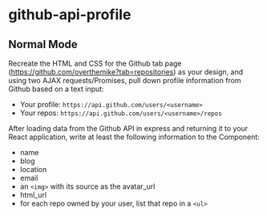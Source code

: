 # github-api-profile

## Normal Mode

Recreate the HTML and CSS for the Github tab page (https://github.com/overthemike?tab=repositories) as your design, and using two AJAX requests/Promises, pull down profile information from Github based on a text input:

- Your profile: `https://api.github.com/users/<username>`
- Your repos: `https://api.github.com/users/<username>/repos`

After loading data from the Github API in express and returning it to your React application, write at least the following information to the Component:

- name
- blog
- location
- email
- an `<img>` with its source as the avatar_url
- html_url
- for each repo owned by your user, list that repo in a `<ul>`
